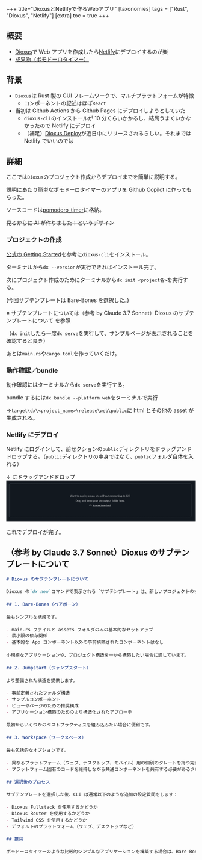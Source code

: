 +++
title="DioxusとNetlifyで作るWebアプリ"
[taxonomies]
tags = ["Rust", "Dioxus", "Netlify"]
[extra]
toc = true
+++

## 概要

- [Dioxus](https://dioxuslabs.com/)で Web アプリを作成したら[Netlify](https://www.netlify.com/)にデプロイするのが楽
- [成果物（ポモドーロタイマー）](https://astounding-gaufre-3c1912.netlify.app/)

## 背景

- `Dioxus`は Rust 製の GUI フレームワークで、マルチプラットフォームが特徴
  - コンポーネントの記述はほぼ`React`
- 当初は Github Actions から Github Pages にデプロイしようとしていた
  - `dioxus-cli`のインストールが 10 分くらいかかるし、結局うまくいかなかったので Netlify にデプロイ
  - （補足）[Dioxus Deploy](https://dioxuslabs.com/deploy/)が近日中にリリースされるらしい。それまでは Netlify でいいのでは

## 詳細

ここでは`Dioxus`のプロジェクト作成からデプロイまでを簡単に説明する。

説明にあたり簡単なポモドーロタイマーのアプリを Github Copilot に作ってもらった。

ソースコードは[pomodoro_timer](https://github.com/kawaneao1996/pomodoro_timer)に格納。

~~見るからに AI が作りました！というデザイン~~

### プロジェクトの作成

[公式の Getting Started](https://dioxuslabs.com/learn/0.6/getting_started/#)を参考に`dioxus-cli`をインストール。

ターミナルから`dx --version`が実行できればインストール完了。

次にプロジェクト作成のためにターミナルから`dx init <project名>`を実行する。

(今回サブテンプレートは Bare-Bones を選択した。)

※ サブテンプレートについては（参考 by Claude 3.7 Sonnet）Dioxus のサブテンプレートについて を参照

（`dx init`したら一度`dx serve`を実行して、サンプルページが表示されることを確認すると良き）

あとは`main.rs`や`cargo.toml`を作っていくだけ。

### 動作確認／bundle

動作確認にはターミナルから`dx serve`を実行する。

bundle するには`dx bundle --platform web`をターミナルで実行

→`target\dx\<project_name>\release\web\public`に html とその他の asset が生成される。

### Netlify にデプロイ

Netlify にログインして、前セクションの`public`ディレクトリをドラッグアンドドロップする。（`public`ディレクトリの中身ではなく、`public`フォルダ自体を入れる）

↓ にドラッグアンドドロップ
![Netlifyのドラッグアンドドロップ先](/images/2025-05-04/image.png)

これでデプロイが完了。

## （参考 by Claude 3.7 Sonnet）Dioxus のサブテンプレートについて

```markdown
# Dioxus のサブテンプレートについて

Dioxus の`dx new`コマンドで表示される「サブテンプレート」は、新しいプロジェクトの初期構造を決める選択肢です。調査によると、以下の 3 つのオプションがあります：

## 1. Bare-Bones（ベアボーン）

最もシンプルな構成です。

- main.rs ファイルと assets フォルダのみの基本的なセットアップ
- 最小限の依存関係
- 基本的な App コンポーネント以外の事前構築されたコンポーネントはなし

小規模なアプリケーションや、プロジェクト構造を一から構築したい場合に適しています。

## 2. Jumpstart（ジャンプスタート）

より整備された構造を提供します。

- 事前定義されたフォルダ構造
- サンプルコンポーネント
- ビューやページのための推奨構成
- アプリケーション構築のためのより構造化されたアプローチ

最初からいくつかのベストプラクティスを組み込みたい場合に便利です。

## 3. Workspace（ワークスペース）

最も包括的なオプションです。

- 異なるプラットフォーム（ウェブ、デスクトップ、モバイル）用の個別のクレートを持つ完全な Cargo ワークスペースを作成
- プラットフォーム固有のコードを維持しながら共通コンポーネントを共有する必要があるクロスプラットフォームアプリケーションに適している

## 選択後のプロセス

サブテンプレートを選択した後、CLI は通常以下のような追加の設定質問をします：

- Dioxus Fullstack を使用するかどうか
- Dioxus Router を使用するかどうか
- Tailwind CSS を使用するかどうか
- デフォルトのプラットフォーム（ウェブ、デスクトップなど）

## 推奨

ポモドーロタイマーのような比較的シンプルなアプリケーションを構築する場合は、Bare-Bones テンプレートで十分かもしれません。複数のビューやコンポーネントを持つより複雑なアプリケーションを計画している場合は、Jumpstart テンプレートがより良い初期構造を提供します。ウェブ、デスクトップ、潜在的にモバイルで動作するクロスプラットフォームアプリケーションを作成する予定がある場合は、Workspace テンプレートが最も適しています。
```

